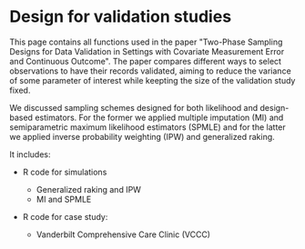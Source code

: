 # Design for validation studies

This page contains all functions used in the paper "Two-Phase Sampling Designs for Data Validation in Settings with Covariate Measurement Error and Continuous Outcome". The paper compares different ways to select observations to have their records validated, aiming to reduce the variance of some parameter of interest while keepting the size of the validation study fixed.

We discussed sampling schemes designed for both likelihood and design-based estimators. For the former we applied multiple imputation (MI) and semiparametric maximum likelihood estimators (SPMLE) and for the latter we applied inverse probability weighting (IPW) and generalized raking. 

It includes:

  - R code for simulations
    - Generalized raking and IPW
    - MI and SPMLE
 
  - R code for case study:
    - Vanderbilt Comprehensive Care Clinic (VCCC)
